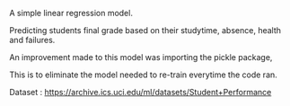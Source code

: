 A simple linear regression model.

Predicting students final grade based on their studytime, absence, health and failures.

An improvement made to this model was importing the pickle package,

This is to eliminate the model needed to re-train everytime the code ran.

Dataset : https://archive.ics.uci.edu/ml/datasets/Student+Performance
